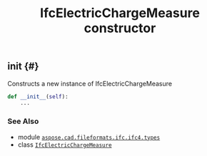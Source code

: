 ﻿---
title: IfcElectricChargeMeasure constructor
second_title: Aspose.CAD for Python via .NET API References
description: 
type: docs
weight: 10
url: /python-net/aspose.cad.fileformats.ifc.ifc4.types/ifcelectricchargemeasure/__init__/
is_root: false
---

## __init__ {#}

Constructs a new instance of IfcElectricChargeMeasure



```python
def __init__(self):
    ...
```





### See Also
* module [`aspose.cad.fileformats.ifc.ifc4.types`](../../)
* class [`IfcElectricChargeMeasure`](/cad/python-net/aspose.cad.fileformats.ifc.ifc4.types/ifcelectricchargemeasure)
